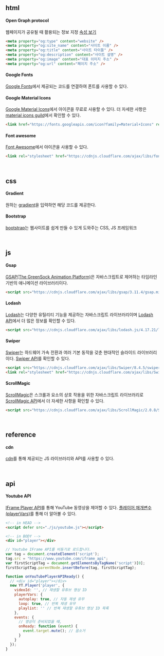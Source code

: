 ## html
#### Open Graph protocol
웹페이지가 공유될 때 활용되는 정보 지정 [속성 보기](https://ogp.me/)
```html
<meta property="og:type" content="website" />
<meta property="og:site_name" content="사이트 이름" />
<meta property="og:title" content="사이트 타이틀" />
<meta property="og:description" content="사이트 설명" />
<meta property="og:image" content="대표 이미지 주소" />
<meta property="og:url" content="페이지 주소" />
```

#### Google Fonts
[Google Fonts](https://fonts.google.com/)에서 제공되는 코드를 연결하여 폰트를 사용할 수 있다.


#### Google Material Icons
[Google Material Icons](https://material.io/resources/icons/?style=baseline)에서 아이콘을 무료로 사용할 수 있다. 더 자세한 사항은 [material icons guild](https://developers.google.com/fonts/docs/material_icons#icon_font_for_the_web)에서 확인할 수 있다.
```html
<link href="https://fonts.googleapis.com/icon?family=Material+Icons" rel="stylesheet">
```


#### Font awesome
[Font Awesome](https://fontawesome.com/)에서 아이콘을 사용할 수 있다.
```html
<link rel="stylesheet" href="https://cdnjs.cloudflare.com/ajax/libs/font-awesome/6.2.1/css/all.min.css" crossorigin="anonymous" referrerpolicy="no-referrer" />
```

<br/>

## css

#### Gradient
원하는 [gradient](https://cssgradient.io/)을 입력하연 해당 코드를 제공한다.

#### Bootstrap
[bootstrap](https://getbootstrap.com/)는 웹사이트를 쉽게 만들 수 있게 도와주는 CSS, JS 프레임워크

<br>

## js

#### Gsap 
[GSAP(The GreenSock Animation Platform)](https://greensock.com/gsap/)은 자바스크립트로 제어하는 타임라인 기반의 애니메이션 라이브러리이다.

```html
<script src="https://cdnjs.cloudflare.com/ajax/libs/gsap/3.11.4/gsap.min.js" crossorigin="anonymous" referrerpolicy="no-referrer"></script>
```

#### Lodash

[Lodash](https://lodash.com/)는 다양한 유틸리티 기능을 제공하는 자바스크립트 라이브러리이며 [Lodash API](https://lodash.com/docs/4.17.15)에서 더 많은 정보를 확인할 수 있다.

```html
<script src="https://cdnjs.cloudflare.com/ajax/libs/lodash.js/4.17.21/lodash.min.js" crossorigin="anonymous" referrerpolicy="no-referrer"></script>
```

#### Swiper
[Swiper](https://swiperjs.com/)는 하드웨어 가속 전환과 여러 기본 동작을 갖춘 현대적인 슬라이드 라이브러리이다. [Swiper API](https://swiperjs.com/swiper-api)를 확인할 수 있다.
```html
<script src="https://cdnjs.cloudflare.com/ajax/libs/Swiper/8.4.5/swiper-bundle.min.js" crossorigin="anonymous" referrerpolicy="no-referrer"></script>
<link rel="stylesheet" href="https://cdnjs.cloudflare.com/ajax/libs/Swiper/8.4.5/swiper-bundle.css" crossorigin="anonymous" referrerpolicy="no-referrer" />
```

#### ScrollMagic

[ScrollMagic](https://github.com/janpaepke/ScrollMagic)은 스크롤과 요소의 상호 작용을 위한 자바스크립트 라이브러리로 [ScrollMagic API](http://scrollmagic.io/docs/)에서 더 자세한 사항을 확인할 수 있다.

```html
<script src="https://cdnjs.cloudflare.com/ajax/libs/ScrollMagic/2.0.8/ScrollMagic.min.js"></script>
```




<br/>

## reference

#### cdn
[cdn](https://cdnjs.com/)를 통해 제공되는 JS 라이브러리와 API를 사용할 수 있다.


<br/>

## api
#### Youtube API

[IFrame Player API](https://developers.google.com/youtube/iframe_api_reference?hl=ko)를 통해 YouTube 동영상을 제어할 수 있다. [플레이어 매개변수(playerVars)](https://developers.google.com/youtube/player_parameters.html?playerVersion=HTML5&hl=ko#Parameters)를 통해 더 알아볼 수 있다.
```html
<!-- in HEAD -->
<script defer src="./js/youtube.js"></script>

<!-- in BODY -->
<div id="player"></div>
```

```javascript
// Youtube IFrame API를 비동기로 로드합니다.
var tag = document.createElement('script');
tag.src = "https://www.youtube.com/iframe_api";
var firstScriptTag = document.getElementsByTagName('script')[0];
firstScriptTag.parentNode.insertBefore(tag, firstScriptTag);

function onYouTubePlayerAPIReady() {
  // <div id="player"></div>
  new YT.Player('player', {
    videoId: '', // 재생할 유튜브 영상 ID
    playerVars: {
      autoplay: true, // 자동 재생 유무
      loop: true, // 반복 재생 유무
      playlist: '' // 반복 재생할 유튜브 영상 ID 목록
    },
    events: {
      // 영상이 준비되었을 때,
      onReady: function (event) {
        event.target.mute(); // 음소거
      }
    }
  });
}
```


